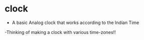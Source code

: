 # clock
- A basic Analog clock that works according to the Indian Time 

-Thinking of making a clock with various time-zones!!
